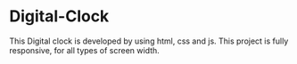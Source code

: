 # Digital-Clock
This Digital clock is developed by using html, css and js.
This project is fully responsive, for all types of screen width.
